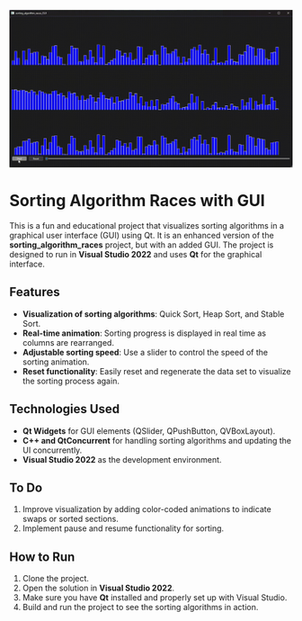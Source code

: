 ![](https://github.com/the94zyskowski/pictures/blob/main/sorting_algorithm_races_GUI.gif)

# Sorting Algorithm Races with GUI

This is a fun and educational project that visualizes sorting algorithms in a graphical user interface (GUI) using Qt. It is an enhanced version of the **sorting_algorithm_races** project, but with an added GUI. The project is designed to run in **Visual Studio 2022** and uses **Qt** for the graphical interface.

## Features
- **Visualization of sorting algorithms**: Quick Sort, Heap Sort, and Stable Sort.
- **Real-time animation**: Sorting progress is displayed in real time as columns are rearranged.
- **Adjustable sorting speed**: Use a slider to control the speed of the sorting animation.
- **Reset functionality**: Easily reset and regenerate the data set to visualize the sorting process again.
  
## Technologies Used
- **Qt Widgets** for GUI elements (QSlider, QPushButton, QVBoxLayout).
- **C++ and QtConcurrent** for handling sorting algorithms and updating the UI concurrently.
- **Visual Studio 2022** as the development environment.

## To Do
1. Improve visualization by adding color-coded animations to indicate swaps or sorted sections.
2. Implement pause and resume functionality for sorting.

## How to Run
1. Clone the project.
2. Open the solution in **Visual Studio 2022**.
3. Make sure you have **Qt** installed and properly set up with Visual Studio.
4. Build and run the project to see the sorting algorithms in action.
